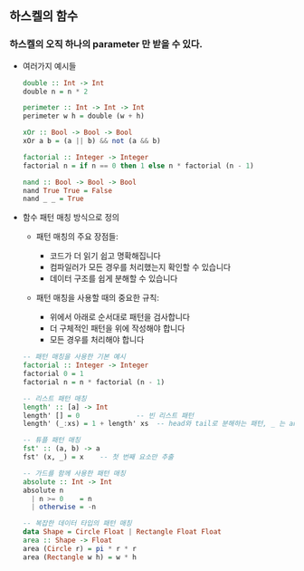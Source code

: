 ## 하스켈의 함수

### 하스켈의 오직 하나의 parameter 만 받을 수 있다.

- 여러가지 예시들

  ```haskell
  double :: Int -> Int
  double n = n * 2

  perimeter :: Int -> Int -> Int
  perimeter w h = double (w + h)

  xOr :: Bool -> Bool -> Bool
  xOr a b = (a || b) && not (a && b)

  factorial :: Integer -> Integer
  factorial n = if n == 0 then 1 else n * factorial (n - 1)

  nand :: Bool -> Bool -> Bool
  nand True True = False
  nand _ _ = True
  ```

- 함수 패턴 매칭 방식으로 정의

  - 패턴 매칭의 주요 장점들:

    - 코드가 더 읽기 쉽고 명확해집니다
    - 컴파일러가 모든 경우를 처리했는지 확인할 수 있습니다
    - 데이터 구조를 쉽게 분해할 수 있습니다

  - 패턴 매칭을 사용할 때의 중요한 규칙:
    - 위에서 아래로 순서대로 패턴을 검사합니다
    - 더 구체적인 패턴을 위에 작성해야 합니다
    - 모든 경우를 처리해야 합니다

  ```haskell
  -- 패턴 매칭을 사용한 기본 예시
  factorial :: Integer -> Integer
  factorial 0 = 1
  factorial n = n * factorial (n - 1)

  -- 리스트 패턴 매칭
  length' :: [a] -> Int
  length' [] = 0              -- 빈 리스트 패턴
  length' (_:xs) = 1 + length' xs  -- head와 tail로 분해하는 패턴, _ 는 anonymous variable 의미

  -- 튜플 패턴 매칭
  fst' :: (a, b) -> a
  fst' (x, _) = x    -- 첫 번째 요소만 추출

  -- 가드를 함께 사용한 패턴 매칭
  absolute :: Int -> Int
  absolute n
    | n >= 0    = n
    | otherwise = -n

  -- 복잡한 데이터 타입의 패턴 매칭
  data Shape = Circle Float | Rectangle Float Float
  area :: Shape -> Float
  area (Circle r) = pi * r * r
  area (Rectangle w h) = w * h
  ```
